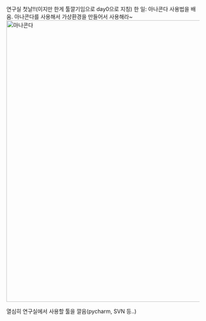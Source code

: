 연구실 첫날!!(이지만 한게 툴깔기임으로 day0으로 지칭) 한 일:
아나콘다 사용법을 배움.
아나콘다를 사용해서 가상환경을 만들어서 사용해라~
<img width="734" alt="아나콘다" src="https://user-images.githubusercontent.com/74500793/144158961-84e87efb-4a19-4cfd-94b4-9cd29057a1a2.PNG">

열심히 연구실에서 사용할 툴을 깔음(pycharm, SVN 등..)
